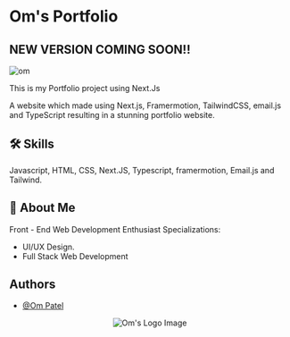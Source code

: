 # Om's Portfolio

## NEW VERSION COMING SOON!!

![om](https://github.com/omunite215/Portfolio/assets/78680563/b999a0c8-9229-44ef-a570-22217a6227d5)

This is my Portfolio project using Next.Js

A website which made using Next.js, Framermotion, TailwindCSS, email.js and TypeScript resulting in a stunning portfolio website.


## 🛠 Skills
Javascript, HTML, CSS, Next.JS, Typescript, framermotion, Email.js and Tailwind.

## 🚀 About Me
Front - End Web Development Enthusiast
Specializations:
- UI/UX Design.
- Full Stack Web Development

## Authors

- [@Om Patel](https://github.com/omunite215)

<p align="center">
  <img src="https://github.com/omunite215/Portfolio/assets/78680563/e321bc88-228d-477c-8878-5366526ed567" alt="Om's Logo Image"/>
</p>
